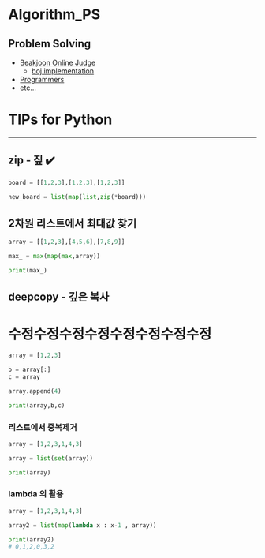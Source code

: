 # Algorithm_PS


## Problem Solving

  - [Beakjoon Online Judge](https://www.acmicpc.net)
    - [boj implementation](https://docs.google.com/spreadsheets/d/110qOXsXB2MB15rUTlJO4cD84Q-lCNIXA6MvuVud_QDQ/edit#gid=294060215)
  - [Programmers](https://programmers.co.kr)
  - etc...



# TIPs for Python

<hr>

## zip - 짚 ✔️
```python
board = [[1,2,3],[1,2,3],[1,2,3]]

new_board = list(map(list,zip(*board)))

```

## 2차원 리스트에서 최대값 찾기
```python
array = [[1,2,3],[4,5,6],[7,8,9]]

max_ = max(map(max,array))

print(max_)
```

## deepcopy - 깊은 복사
# 수정수정수정수정수정수정수정수정
```python
array = [1,2,3]

b = array[:]
c = array

array.append(4)

print(array,b,c)
```

### 리스트에서 중복제거
```python
array = [1,2,3,1,4,3]

array = list(set(array))

print(array)
```

### lambda 의 활용
```python
array = [1,2,3,1,4,3]

array2 = list(map(lambda x : x-1 , array))

print(array2)
# 0,1,2,0,3,2
```





